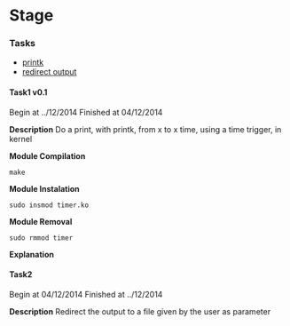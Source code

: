 Stage
=====

### Tasks
- [printk](#task1-v01)
- [redirect output](#task2)


#### Task1 v0.1
Begin at ../12/2014
Finished at 04/12/2014

<b>Description</b>
    Do a print, with printk, from x to x time, using a time trigger, in kernel

<b>Module Compilation</b>

    make

<b>Module Instalation</b>

    sudo insmod timer.ko

<b>Module Removal</b>

    sudo rmmod timer

<b>Explanation</b>


#### Task2
Begin at 04/12/2014
Finished at ../12/2014

<b>Description</b>
    Redirect the output to a file given by the user as parameter



